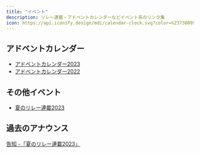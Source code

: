 ```yaml
---
title: "イベント"
description: リレー連載・アドベントカレンダーなどイベント系のリンク集
icon: https://api.iconify.design/mdi/calendar-clock.svg?color=%23730099&height=28
---
```


## アドベントカレンダー
- [アドベントカレンダー2023](/events/advent-calendar/2023/)
- [アドベントカレンダー2022](/events/advent-calendar/2022/)

## その他イベント
- [夏のリレー連載2023](/events/season/2023-summer/)

## 過去のアナウンス
[告知 -「夏のリレー連載2023」](/blogs/2023/07/19/announce-summer-relay/)
